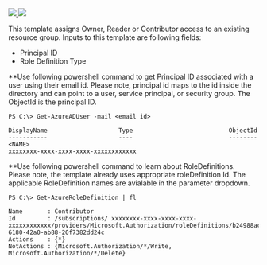 <a href="https://portal.azure.cn/#create/Microsoft.Template/uri/https%3A%2F%2Fraw.githubusercontent.com%2FAzure%2Fazure-quickstart-templates%2Fmaster%2F101-rbac-builtinrole-resourcegroup%2Fazuredeploy.json" target="_blank">
    <img src="http://azuredeploy.net/deploybutton.png"/>
</a>
<a href="http://armviz.io/#/?load=https%3A%2F%2Fraw.githubusercontent.com%2FAzure%2Fazure-quickstart-templates%2Fmaster%2F101-rbac-builtinrole-resourcegroup%2Fazuredeploy.json" target="_blank">
  <img src="http://armviz.io/visualizebutton.png"/>
</a>

This template assigns Owner, Reader or Contributor access to an existing resource group. Inputs to this template are following fields:

- Principal ID
- Role Definition Type


**Use following powershell command to get Principal ID associated with a user using their email id. Please note, principal id maps to the id inside the directory and can point to a user, service principal, or security group. The ObjectId is the principal ID.

    PS C:\> Get-AzureADUser -mail <email id>
    
    DisplayName                    Type                           ObjectId
    -----------                    ----                           --------
    <NAME>                                                        xxxxxxxx-xxxx-xxxx-xxxx-xxxxxxxxxxxx


**Use following powershell command to learn about RoleDefinitions. Please note, the template already uses appropriate roleDefinition Id. The applicable RoleDefinition names are avialable in the parameter dropdown. 

    PS C:\> Get-AzureRoleDefinition | fl

    Name       : Contributor
    Id         : /subscriptions/ xxxxxxxx-xxxx-xxxx-xxxx-xxxxxxxxxxxx/providers/Microsoft.Authorization/roleDefinitions/b24988ac-6180-42a0-ab88-20f7382dd24c
    Actions    : {*}
    NotActions : {Microsoft.Authorization/*/Write, Microsoft.Authorization/*/Delete} 
